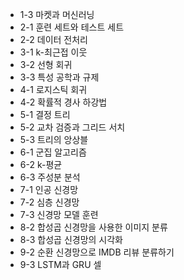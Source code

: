 * 1-3 마켓과 머신러닝
* 2-1 훈련 세트와 테스트 세트
* 2-2 데이터 전처리
* 3-1 k-최근접 이웃
* 3-2 선형 회귀
* 3-3 특성 공학과 규제
* 4-1 로지스틱 회귀
* 4-2 확률적 경사 하강법
* 5-1 결정 트리
* 5-2 교차 검증과 그리드 서치
* 5-3 트리의 앙상블
* 6-1 군집 알고리즘
* 6-2 k-평균
* 6-3 주성분 분석 
* 7-1 인공 신경망 
* 7-2 심층 신경망
* 7-3 신경망 모델 훈련
* 8-2 합성곱 신경망을 사용한 이미지 분류
* 8-3 합성곱 신경망의 시각화
* 9-2 순환 신경망으로 IMDB 리뷰 분류하기
* 9-3 LSTM과 GRU 셀
